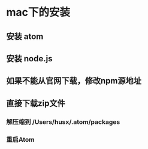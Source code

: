 # mac下的安装

## 安装 atom

## 安装 node.js

## 如果不能从官网下载，修改npm源地址

## 直接下载zip文件

### 解压缩到  /Users/husx/.atom/packages

### 重启Atom
